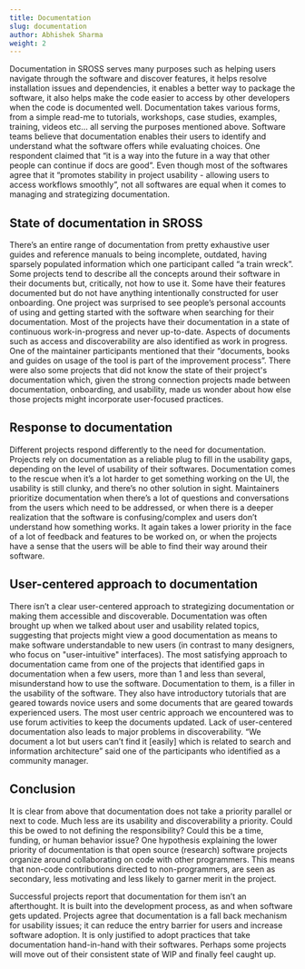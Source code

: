 ```yaml
---
title: Documentation
slug: documentation
author: Abhishek Sharma
weight: 2
---
```

Documentation in SROSS serves many purposes such as helping users navigate through the software and discover features, it helps resolve installation issues and dependencies, it enables a better way to package the software, it also helps make the code easier to access by other developers when the code is documented well. Documentation takes various forms, from a simple read-me to tutorials, workshops, case studies, examples, training, videos etc… all serving the purposes mentioned above. Software teams believe that documentation enables their users to identify and understand what the software offers while evaluating choices. One respondent claimed that “it is a way into the future in a way that other people can continue if docs are good”. Even though most of the softwares agree that it “promotes stability in project usability - allowing users to access workflows smoothly”, not all softwares are equal when it comes to managing and strategizing documentation.

## State of documentation in SROSS

There’s an entire range of documentation from pretty exhaustive user guides and reference manuals to being incomplete, outdated, having sparsely populated information which one participant called  “a train wreck”. Some projects tend to describe all the concepts around their software in their documents but, critically, not how to use it. Some have their features documented but do not have anything intentionally constructed for user onboarding. One project was surprised to see people’s personal accounts of using and getting started with the software when searching for their documentation. Most of the projects have their documentation in a state of continuous work-in-progress and never up-to-date. Aspects of documents such as access and discoverability are also identified as work in progress. One of the maintainer participants mentioned that their “documents, books and guides on usage of the tool is part of the improvement process”. There were also some projects that did not know the state of their project's documentation which, given the strong connection projects made between documentation, onboarding, and usability, made us wonder about how else those projects might incorporate user-focused practices.



## Response to documentation

Different projects respond differently to the need for documentation. Projects rely on documentation as a reliable plug to fill in the usability gaps, depending on the level of usability of their softwares. Documentation comes to the rescue when it’s a lot harder to get something working on the UI, the usability is still clunky, and there’s no other solution in sight. Maintainers prioritize documentation when there’s a lot of questions and conversations from the users which need to be addressed, or when there is a deeper realization that the software is confusing/complex and users don’t understand how something works. It again takes a lower priority in the face of a lot of feedback and features to be worked on, or when the projects have a sense that the users will be able to find their way around their software.



## User-centered approach to documentation

There isn’t a clear user-centered approach to strategizing documentation or making them accessible and discoverable. Documentation was often brought up when we talked about user and usability related topics, suggesting that projects might view a good documentation as means to make software understandable to new users (in contrast to many designers, who focus on "user-intuitive" interfaces). The most satisfying approach to documentation came from one of the projects that identified gaps in documentation when a few users, more than 1 and less than several, misunderstand how to use the software. Documentation to them, is a filler in the usability of the software. They also have introductory tutorials that are geared towards novice users and some documents that are geared towards experienced users. The most user centric approach we encountered was to use forum activities to keep the documents updated. Lack of user-centered documentation also leads to major problems in discoverability. “We document a lot but users can’t find it \[easily] which is related to search and information architecture” said one of the participants who identified as a community manager. 

## Conclusion

It is clear from above that documentation does not take a priority parallel or next to code. Much less are its usability and discoverability a priority. Could this be owed to not defining the responsibility? Could this be a time, funding, or human behavior issue? One hypothesis explaining the lower priority of documentation is that open source (research) software projects organize around collaborating on code with other programmers. This means that non-code contributions directed to non-programmers, are seen as secondary, less motivating and less likely to garner merit in the project.

Successful projects report that documentation for them isn’t an afterthought. It is built into the development process, as and when software gets updated. Projects agree that documentation is a fall back mechanism for usability issues; it can reduce the entry barrier for users and increase software adoption. It is only justified to adopt practices that take documentation hand-in-hand with their softwares. Perhaps some projects will move out of their consistent state of WIP and finally feel caught up.
